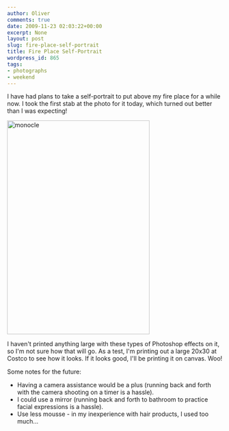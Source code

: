 ```yaml
---
author: Oliver
comments: true
date: 2009-11-23 02:03:22+00:00
excerpt: None
layout: post
slug: fire-place-self-portrait
title: Fire Place Self-Portrait
wordpress_id: 865
tags:
- photographs
- weekend
---
```


I have had plans to take a self-portrait to put above my fire place for a while now.  I took the first stab at the photo for it today, which turned out better than I was expecting!

<a href="http://www.flickr.com/photos/owiber/4126187744/" title="monocle by owiber, on Flickr"><img src="https://farm3.static.flickr.com/2637/4126187744_cfbf3c5e34.jpg" width="333" height="500" alt="monocle" /></a>

I haven't printed anything large with these types of Photoshop effects on it, so I'm not sure how that will go.  As a test, I'm printing out a large 20x30 at Costco to see how it looks.  If it looks good, I'll be printing it on canvas. Woo!

Some notes for the future:
<ul>
<li>Having a camera assistance would be a plus (running back and forth with the camera shooting on a timer is a hassle).</li>
<li>I could use a mirror (running back and forth to bathroom to practice facial expressions is a hassle).</li>
<li>Use less mousse - in my inexperience with hair products, I used too much...</li>
</ul>